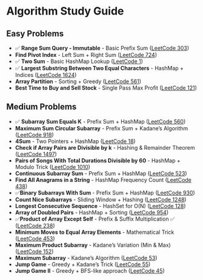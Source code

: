 # Algorithm Study Guide

## Easy Problems

- ✅ **Range Sum Query - Immutable** - Basic Prefix Sum ([LeetCode 303](https://leetcode.com/problems/range-sum-query-immutable/))
- **Find Pivot Index** - Left Sum + Right Sum ([LeetCode 724](https://leetcode.com/problems/find-pivot-index/))
- ✅ **Two Sum** - Basic HashMap Lookup ([LeetCode 1](https://leetcode.com/problems/two-sum/))
- ✅ **Largest Substring Between Two Equal Characters** - HashMap + Indices ([LeetCode 1624](https://leetcode.com/problems/largest-substring-between-two-equal-characters/))
- **Array Partition** - Sorting + Greedy ([LeetCode 561](https://leetcode.com/problems/array-partition/))
- **Best Time to Buy and Sell Stock** - Single Pass Max Profit ([LeetCode 121](https://leetcode.com/problems/best-time-to-buy-and-sell-stock/))

## Medium Problems

- ✅ **Subarray Sum Equals K** - Prefix Sum + HashMap  ([LeetCode 560](https://leetcode.com/problems/subarray-sum-equals-k/))
- **Maximum Sum Circular Subarray** - Prefix Sum + Kadane’s Algorithm ([LeetCode 918](https://leetcode.com/problems/maximum-sum-circular-subarray/))
- **4Sum** - Two Pointers + HashMap ([LeetCode 18](https://leetcode.com/problems/4sum/))
- **Check if Array Pairs are Divisible by k** - Hashing & Remainder Theorem ([LeetCode 1497](https://leetcode.com/problems/check-if-array-pairs-are-divisible-by-k/))
- **Pairs of Songs With Total Durations Divisible by 60** - HashMap + Modulo Trick ([LeetCode 1010](https://leetcode.com/problems/pairs-of-songs-with-total-durations-divisible-by-60/))
- **Continuous Subarray Sum** - Prefix Sum + HashMap ([LeetCode 523](https://leetcode.com/problems/continuous-subarray-sum/))
- **Find All Anagrams in a String** - HashMap Frequency Count ([LeetCode 438](https://leetcode.com/problems/find-all-anagrams-in-a-string/))
- ✅**Binary Subarrays With Sum** - Prefix Sum + HashMap ([LeetCode 930](https://leetcode.com/problems/binary-subarrays-with-sum/))
- **Count Nice Subarrays** - Sliding Window + Hashing ([LeetCode 1248](https://leetcode.com/problems/count-nice-subarrays/))
- **Longest Consecutive Sequence** - HashSet for O(N) ([LeetCode 128](https://leetcode.com/problems/longest-consecutive-sequence/))
- **Array of Doubled Pairs** - HashMap + Sorting ([LeetCode 954](https://leetcode.com/problems/array-of-doubled-pairs/))
- ✅**Product of Array Except Self** - Prefix & Suffix Multiplication ✅ ([LeetCode 238](https://leetcode.com/problems/product-of-array-except-self/))
- **Minimum Moves to Equal Array Elements** - Mathematical Trick ([LeetCode 453](https://leetcode.com/problems/minimum-moves-to-equal-array-elements/))
- **Maximum Product Subarray** - Kadane’s Variation (Min & Max) ([LeetCode 152](https://leetcode.com/problems/maximum-product-subarray/))
- **Maximum Subarray** - Kadane’s Algorithm ([LeetCode 53](https://leetcode.com/problems/maximum-subarray/))
- **Jump Game** - Greedy + Kadane’s Trick ([LeetCode 55](https://leetcode.com/problems/jump-game/))
- **Jump Game II** - Greedy + BFS-like approach ([LeetCode 45](https://leetcode.com/problems/jump-game-ii/))

